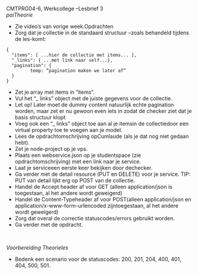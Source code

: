 CMTPRG04-6, Werkcollege –Lesbrief 3  
_paiTheorie_  
- Zie video’s van vorige week.Opdrachten  
- Zorg dat je collectie in de standaard structuur –zoals behandeld tijdens de les-komt:  
```
{  
  "items": [ ...hier de collectie met items... ],  
  "_links": { ...met link naar self...},  
  "pagination": {  
         temp: “pagination maken we later af”
  }
}  
```  
- Zet je array met items in “items”.
- Vul het “_ links” object met de juiste gegevens voor de collectie.
- Let op! Later moet de dummy content natuurlijk echte pagination worden, maar zet er nu gewoon even iets in zodat de checker ziet dat je basis structuur klopt
- Voeg ook een “_ links” object toe aan al je itemsin de collectiedoor een virtual property toe te voegen aan je model.
- Lees de opdrachtomschrijving opCumlaude (als je dat nog niet gedaan hebt).
- Zet je node-project op je vps.
- Plaats een webservice.json op je studentspace (zie opdrachtomschrijving) met een link naar je service.
- Laat je serviceeen eerste keer bekijken door dechecker.
- Ga verder met de detail resource (PUT en DELETE) voor je service. TIP: PUT van detail lijkt erg op POST van de collectie. 
- Handel de Accept header af voor GET (alleen application/json is toegestaan, al het andere wordt geweigerd)
- Handel de Content-Typeheader af voor POST(alleen application/json en application/x-www-form-urlencoded zijntoegestaan, al het andere wordt geweigerd)
- Zorg dat overal de correctie statuscodes/errors gebruikt worden.
- Ga verder met de opdracht.  

<br>

_Voorbereiding Theorieles_  
- Bedenk een scenario voor de statuscodes: 200, 201, 204, 400, 401, 404, 500, 501.
